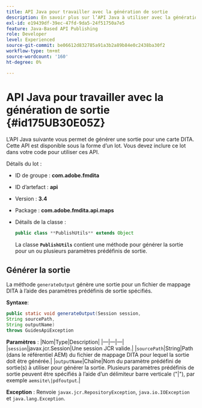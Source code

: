 ```yaml
---
title: API Java pour travailler avec la génération de sortie
description: En savoir plus sur l’API Java à utiliser avec la génération de sortie
exl-id: e19439df-39ec-47fd-9da5-24f51750a7e5
feature: Java-Based API Publishing
role: Developer
level: Experienced
source-git-commit: be06612d832785a91a3b2a89b84e0c2438ba30f2
workflow-type: tm+mt
source-wordcount: '160'
ht-degree: 0%

---
```


# API Java pour travailler avec la génération de sortie {#id175UB30E05Z}

L’API Java suivante vous permet de générer une sortie pour une carte DITA. Cette API est disponible sous la forme d’un lot. Vous devez inclure ce lot dans votre code pour utiliser ces API.

Détails du lot :

- ID de groupe : **com.adobe.fmdita**

- ID d’artefact : **api**

- Version : **3.4**

- Package : ****com.adobe.fmdita.api.maps****

- Détails de la classe :

  ```JAVA
  public class **PublishUtils** extends Object
  ```

  La classe **`PublishUtils`** contient une méthode pour générer la sortie pour un ou plusieurs paramètres prédéfinis de sortie.


## Générer la sortie

La méthode ``generateOutput`` génère une sortie pour un fichier de mappage DITA à l’aide des paramètres prédéfinis de sortie spécifiés.

**Syntaxe**:

```JAVA
public static void generateOutput(Session session,
String sourcePath,
String outputName)
throws GuidesApiException
```

**Paramètres** :
|Nom|Type|Description|
|—|—|—|
|`session`|javax.jcr.Session|Une session JCR valide.|
|``sourcePath``|String|Path \(dans le référentiel AEM\) du fichier de mappage DITA pour lequel la sortie doit être générée.|
|``outputName``|Chaîne|Nom du paramètre prédéfini de sortie\(s\) à utiliser pour générer la sortie. Plusieurs paramètres prédéfinis de sortie peuvent être spécifiés à l’aide d’un délimiteur barre verticale \(&quot;\|&quot;\), par exemple `aemsite\|pdfoutput`.|

**Exception** :
Renvoie ``javax.jcr.RepositoryException``, `java.io.IOException` et `java.lang.Exception`.
